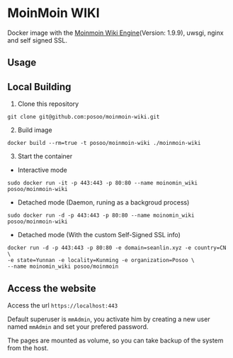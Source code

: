 # MoinMoin WIKI
Docker image with the [Moinmoin Wiki Engine](https://moinmo.in/)(Version: 1.9.9), uwsgi, nginx and self signed SSL.

## Usage

## Local Building

1. Clone this repository
```shell
git clone git@github.com:posoo/moinmoin-wiki.git
```
2. Build image
```shell
docker build --rm=true -t posoo/moinmoin-wiki ./moinmoin-wiki
```
3. Start the container
  - Interactive mode
  ```shell
  sudo docker run -it -p 443:443 -p 80:80 --name moinomin_wiki posoo/moinmoin-wiki
  ```
  - Detached mode (Daemon, runing as a backgroud process)
  ```shell
  sudo docker run -d -p 443:443 -p 80:80 --name moinomin_wiki posoo/moinmoin-wiki
  ```
  - Detached mode (With the custom Self-Signed SSL info)
  ```shell
  docker run -d -p 443:443 -p 80:80 -e domain=seanlin.xyz -e country=CN \
  -e state=Yunnan -e locality=Kunming -e organization=Posoo \
  --name moinomin_wiki posoo/moinmoin
  ```

## Access the website

Access the url `https://localhost:443`

Default superuser is `mmAdmin`, you activate him by creating a new user named `mmAdmin` and set your prefered password.

The pages are mounted as volume, so you can take backup of the system from the host.
